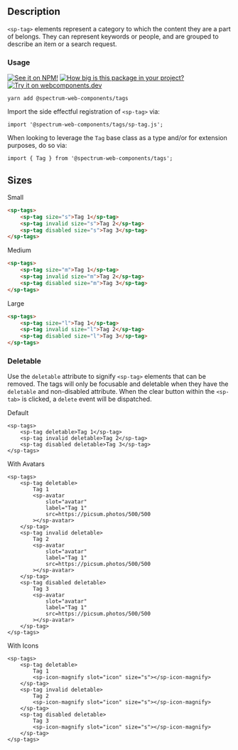 ## Description

`<sp-tag>` elements represent a category to which the content they are a part of belongs. They can represent keywords or people, and are grouped to describe an item or a search request.

### Usage

[![See it on NPM!](https://img.shields.io/npm/v/@spectrum-web-components/tags?style=for-the-badge)](https://www.npmjs.com/package/@spectrum-web-components/tags)
[![How big is this package in your project?](https://img.shields.io/bundlephobia/minzip/@spectrum-web-components/tags?style=for-the-badge)](https://bundlephobia.com/result?p=@spectrum-web-components/tags)
[![Try it on webcomponents.dev](https://img.shields.io/badge/Try%20it%20on-webcomponents.dev-green?style=for-the-badge)](https://webcomponents.dev/edit/collection/fO75441E1Q5ZlI0e9pgq/416WQzw187aA7udkjT8a/src/index.ts)

```
yarn add @spectrum-web-components/tags
```

Import the side effectful registration of `<sp-tag>` via:

```
import '@spectrum-web-components/tags/sp-tag.js';
```

When looking to leverage the `Tag` base class as a type and/or for extension purposes, do so via:

```
import { Tag } from '@spectrum-web-components/tags';
```

## Sizes

<sp-tabs selected="m" auto label="Size Attribute Options">
<sp-tab value="s">Small</sp-tab>
<sp-tab-panel value="s">

```html
<sp-tags>
    <sp-tag size="s">Tag 1</sp-tag>
    <sp-tag invalid size="s">Tag 2</sp-tag>
    <sp-tag disabled size="s">Tag 3</sp-tag>
</sp-tags>
```

</sp-tab-panel>
<sp-tab value="m">Medium</sp-tab>
<sp-tab-panel value="m">

```html
<sp-tags>
    <sp-tag size="m">Tag 1</sp-tag>
    <sp-tag invalid size="m">Tag 2</sp-tag>
    <sp-tag disabled size="m">Tag 3</sp-tag>
</sp-tags>
```

</sp-tab-panel>
<sp-tab value="l">Large</sp-tab>
<sp-tab-panel value="l">

```html
<sp-tags>
    <sp-tag size="l">Tag 1</sp-tag>
    <sp-tag invalid size="l">Tag 2</sp-tag>
    <sp-tag disabled size="l">Tag 3</sp-tag>
</sp-tags>
```

</sp-tab-panel>
</sp-tabs>

### Deletable

Use the `deletable` attribute to signify `<sp-tag>` elements that can be removed. The tags will only be focusable and deletable when they have the `deletable` and non-disabled attribute. When the clear button within the `<sp-tab>` is clicked, a `delete` event will be dispatched.

<sp-tabs selected="default" auto label="Visual Variants">
<sp-tab value="default">Default</sp-tab>
<sp-tab-panel value="default">

```html-live
<sp-tags>
    <sp-tag deletable>Tag 1</sp-tag>
    <sp-tag invalid deletable>Tag 2</sp-tag>
    <sp-tag disabled deletable>Tag 3</sp-tag>
</sp-tags>
```

</sp-tab-panel>
<sp-tab value="avatar">With Avatars</sp-tab>
<sp-tab-panel value="avatar">

```html-live
<sp-tags>
    <sp-tag deletable>
        Tag 1
        <sp-avatar
            slot="avatar"
            label="Tag 1"
            src=https://picsum.photos/500/500
        ></sp-avatar>
    </sp-tag>
    <sp-tag invalid deletable>
        Tag 2
        <sp-avatar
            slot="avatar"
            label="Tag 1"
            src=https://picsum.photos/500/500
        ></sp-avatar>
    </sp-tag>
    <sp-tag disabled deletable>
        Tag 3
        <sp-avatar
            slot="avatar"
            label="Tag 1"
            src=https://picsum.photos/500/500
        ></sp-avatar>
    </sp-tag>
</sp-tags>
```

</sp-tab-panel>
<sp-tab value="icon">With Icons</sp-tab>
<sp-tab-panel value="icon">

```html-live
<sp-tags>
    <sp-tag deletable>
        Tag 1
        <sp-icon-magnify slot="icon" size="s"></sp-icon-magnify>
    </sp-tag>
    <sp-tag invalid deletable>
        Tag 2
        <sp-icon-magnify slot="icon" size="s"></sp-icon-magnify>
    </sp-tag>
    <sp-tag disabled deletable>
        Tag 3
        <sp-icon-magnify slot="icon" size="s"></sp-icon-magnify>
    </sp-tag>
</sp-tags>
```

</sp-tab-panel>
</sp-tabs>

<script type="module">
    customElements.whenDefined('sp-tag').then(() => {
        const deletable = document.querySelectorAll('sp-tag[deletable]');
        deletable.forEach(tag => {
            tag.addEventListener('delete', () => {
                spAlert(tag, 'Tag item deleted.');
            })
        });
    });
</script>
